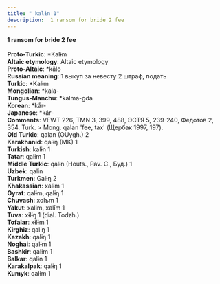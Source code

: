 ```yaml
---
title: " kalɨn 1"
description:  1 ransom for bride 2 fee
---
```

<p data-pagefind-weight="0.5">
<strong> 1 ransom for bride 2 fee</strong><br><br>
<strong>Proto-Turkic</strong>:  *Kalɨm<br>
<strong>Altaic etymology</strong>:  Altaic etymology<br>
<strong> Proto-Altaic</strong>:  *kălo<br>
<strong>Russian meaning</strong>:  1 выкуп за невесту 2 штраф, подать<br>
<strong>Turkic</strong>:  *Kalɨm<br>
<strong>Mongolian</strong>:  *kala-<br>
<strong>Tungus-Manchu</strong>:  *kalma-gda<br>
<strong>Korean</strong>:  *kắr-<br>
<strong>Japanese</strong>:  *kár-<br>
<strong>Comments</strong>:  VEWT 226, TMN 3, 399, 488, ЭСТЯ 5, 239-240, Федотов 2, 354. Turk. > Mong. qalan 'fee, tax' (Щербак 1997, 197).<br>
<strong>Old Turkic</strong>:  qalan (OUygh.) 2<br>
<strong>Karakhanid</strong>:  qalɨŋ (MK) 1<br>
<strong>Turkish</strong>:  kalɨn 1<br>
<strong>Tatar</strong>:  qalɨm 1<br>
<strong>Middle Turkic</strong>:  qalɨn (Houts., Pav. C., Буд.) 1<br>
<strong>Uzbek</strong>:  qalin<br>
<strong>Turkmen</strong>:  Galɨŋ 2<br>
<strong>Khakassian</strong>:  xalɨm 1<br>
<strong>Oyrat</strong>:  qalɨm, qalɨŋ 1<br>
<strong>Chuvash</strong>:  xolъm 1<br>
<strong>Yakut</strong>:  xalɨm, xalɨ̄m 1<br>
<strong>Tuva</strong>:  xɨlɨŋ 1 (dial. Todzh.)<br>
<strong>Tofalar</strong>:  xɨlɨm 1<br>
<strong>Kirghiz</strong>:  qalɨŋ 1<br>
<strong>Kazakh</strong>:  qalɨŋ 1<br>
<strong>Noghai</strong>:  qalɨm 1<br>
<strong>Bashkir</strong>:  qalɨm 1<br>
<strong>Balkar</strong>:  qalɨn 1<br>
<strong>Karakalpak</strong>:  qalɨŋ 1<br>
<strong>Kumyk</strong>:  qalɨm 1<br>

</p>
